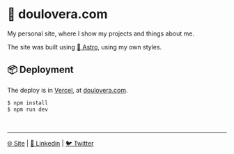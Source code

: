 # 🍕 doulovera.com

My personal site, where I show my projects and things about me.

The site was built using [🚀 Astro](https://astro.build/), using my own styles.

## 📦 Deployment

The deploy is in [Vercel](https://vercel.com/), at [doulovera.com](https://doulovera.com).

```bash
$ npm install
$ npm run dev
```

<br />

---

[🌐 Site](https://doulovera.com/) | [💼 Linkedin](https://www.linkedin.com/in/douglaslovera/) | [🐦 Twitter](https://twitter.com/doulovera)
